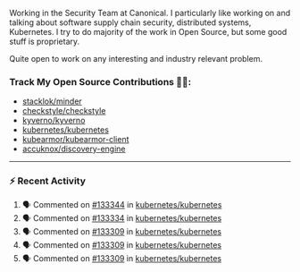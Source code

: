 Working in the Security Team at Canonical. I particularly like working on and talking about software supply chain security, distributed systems, Kubernetes. I try to do majority of the work in Open Source, but some good stuff is proprietary.

Quite open to work on any interesting and industry relevant problem. 

### Track My Open Source Contributions 👨‍💻: 
 - [stacklok/minder](https://github.com/stacklok/minder/pulls?q=is%3Apr+author%3AVyom-Yadav+is%3Amerged+)
 - [checkstyle/checkstyle](https://github.com/checkstyle/checkstyle/pulls?q=is%3Apr+author%3AVyom-Yadav+is%3Amerged+)
 - [kyverno/kyverno](https://github.com/kyverno/kyverno/pulls?q=is%3Apr+author%3AVyom-Yadav+is%3Amerged+)
 - [kubernetes/kubernetes](https://github.com/kubernetes/kubernetes/issues?q=is%3Aissue+author%3AVyom-Yadav)
 - [kubearmor/kubearmor-client](https://github.com/kubearmor/kubearmor-client/pulls?q=is%3Amerged+is%3Apr+author%3AVyom-Yadav+)
 - [accuknox/discovery-engine](https://github.com/accuknox/discovery-engine/pulls?q=is%3Amerged+is%3Apr+author%3AVyom-Yadav+)
---

### :zap: Recent Activity

<!--START_SECTION:activity-->
1. 🗣 Commented on [#133344](https://github.com/kubernetes/kubernetes/pull/133344#issuecomment-3146399477) in [kubernetes/kubernetes](https://github.com/kubernetes/kubernetes)
2. 🗣 Commented on [#133334](https://github.com/kubernetes/kubernetes/pull/133334#issuecomment-3143582864) in [kubernetes/kubernetes](https://github.com/kubernetes/kubernetes)
3. 🗣 Commented on [#133309](https://github.com/kubernetes/kubernetes/pull/133309#issuecomment-3143580922) in [kubernetes/kubernetes](https://github.com/kubernetes/kubernetes)
4. 🗣 Commented on [#133309](https://github.com/kubernetes/kubernetes/pull/133309#issuecomment-3143556172) in [kubernetes/kubernetes](https://github.com/kubernetes/kubernetes)
5. 🗣 Commented on [#133309](https://github.com/kubernetes/kubernetes/pull/133309#issuecomment-3143551381) in [kubernetes/kubernetes](https://github.com/kubernetes/kubernetes)
<!--END_SECTION:activity-->
